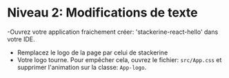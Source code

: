 # Niveau 2: Modifications de texte

-Ouvrez votre application fraichement créer: 'stackerine-react-hello' dans votre IDE.
- Remplacez le logo de la page par celui de stackerine
- Votre logo tourne. Pour empêcher cela, ouvrez le fichier: `src/App.css` et supprimer l'animation sur la classe: `App-logo`.
